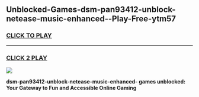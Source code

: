 
## Unblocked-Games-dsm-pan93412-unblock-netease-music-enhanced--Play-Free-ytm57
<h3>
<a href="https://premium76.site?title=dsm-pan93412-unblock-netease-music-enhanced-&ref=23A">CLICK TO PLAY</a></h3>
<hr>

<h3>
<a href="https://premium76.site?title=dsm-pan93412-unblock-netease-music-enhanced-&ref=23A">CLICK 2 PLAY</a>
  
</h3>

<a href="https://premium76.site?title=dsm-pan93412-unblock-netease-music-enhanced-&ref=23A"><img src="https://clearcache.store/games.png"></a>


**dsm-pan93412-unblock-netease-music-enhanced- games unblocked: Your Gateway to Fun and Accessible Online Gaming**
